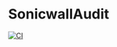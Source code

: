 # SonicwallAudit

[![CI](https://github.com/Largehawiian/SonicwallAudit/actions/workflows/CI.yml/badge.svg)](https://github.com/Largehawiian/SonicwallAudit/actions/workflows/CI.yml)
